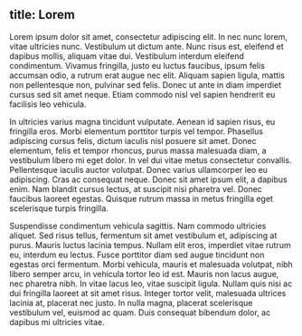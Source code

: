 title: Lorem
---
Lorem ipsum dolor sit amet, consectetur adipiscing elit. In nec nunc lorem, vitae ultricies nunc. Vestibulum ut dictum ante. Nunc risus est, eleifend et dapibus mollis, aliquam vitae dui. Vestibulum interdum eleifend condimentum. Vivamus fringilla, justo eu luctus faucibus, ipsum felis accumsan odio, a rutrum erat augue nec elit. Aliquam sapien ligula, mattis non pellentesque non, pulvinar sed felis. Donec ut ante in diam imperdiet cursus sed sit amet neque. Etiam commodo nisl vel sapien hendrerit eu facilisis leo vehicula.

In ultricies varius magna tincidunt vulputate. Aenean id sapien risus, eu fringilla eros. Morbi elementum porttitor turpis vel tempor. Phasellus adipiscing cursus felis, dictum iaculis nisl posuere sit amet. Donec elementum, felis et tempor rhoncus, purus massa malesuada diam, a vestibulum libero mi eget dolor. In vel dui vitae metus consectetur convallis. Pellentesque iaculis auctor volutpat. Donec varius ullamcorper leo eu adipiscing. Cras ac consequat neque. Donec sit amet ipsum elit, a dapibus enim. Nam blandit cursus lectus, at suscipit nisi pharetra vel. Donec faucibus laoreet egestas. Quisque rutrum massa in metus fringilla eget scelerisque turpis fringilla.

Suspendisse condimentum vehicula sagittis. Nam commodo ultricies aliquet. Sed risus tellus, fermentum sit amet vestibulum et, adipiscing at purus. Mauris luctus lacinia tempus. Nullam elit eros, imperdiet vitae rutrum eu, interdum eu lectus. Fusce porttitor diam sed augue tincidunt non egestas orci fermentum. Morbi vehicula, mauris et malesuada volutpat, nibh libero semper arcu, in vehicula tortor leo id est. Mauris non lacus augue, nec pharetra nibh. In vitae lacus leo, vitae suscipit ligula. Nullam quis nisi ac dui fringilla laoreet at sit amet risus. Integer tortor velit, malesuada ultrices lacinia at, placerat nec justo. In nulla magna, placerat scelerisque vestibulum vel, euismod ac quam. Duis consequat bibendum dolor, ac dapibus mi ultricies vitae.
